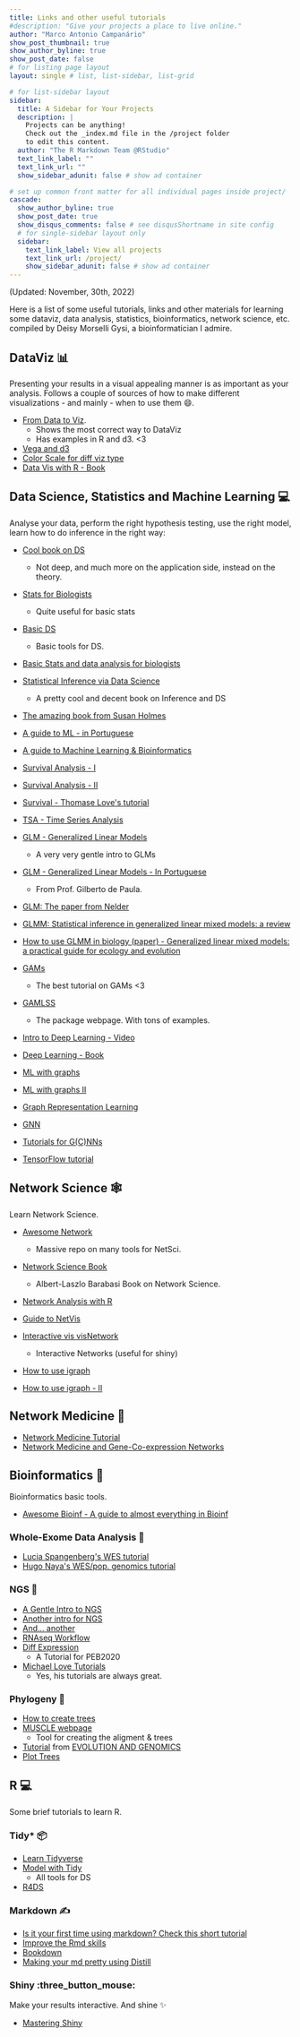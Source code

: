 ```yaml
---
title: Links and other useful tutorials
#description: "Give your projects a place to live online."
author: "Marco Antonio Campanário"
show_post_thumbnail: true
show_author_byline: true
show_post_date: false
# for listing page layout
layout: single # list, list-sidebar, list-grid

# for list-sidebar layout
sidebar: 
  title: A Sidebar for Your Projects
  description: |
    Projects can be anything!
    Check out the _index.md file in the /project folder 
    to edit this content.
  author: "The R Markdown Team @RStudio"
  text_link_label: ""
  text_link_url: ""
  show_sidebar_adunit: false # show ad container

# set up common front matter for all individual pages inside project/
cascade:    
  show_author_byline: true
  show_post_date: true
  show_disqus_comments: false # see disqusShortname in site config
  # for single-sidebar layout only
  sidebar:
    text_link_label: View all projects
    text_link_url: /project/
    show_sidebar_adunit: false # show ad container
---
```

(Updated: November, 30th, 2022)

Here is a list of some useful tutorials, links and other materials for learning some dataviz, data analysis, statistics, bioinformatics, network science, etc. compiled by Deisy Morselli Gysi, a bioinformatician I admire. 

## DataViz 📊

Presenting your results in a visual appealing manner is as important as your analysis. Follows a couple of sources of how to make different visualizations - and mainly - when to use them :smile:.

- [From Data to Viz](https://www.data-to-viz.com/#explore).
	- Shows the most correct way to DataViz 
	- Has examples in R and d3. <3
- [Vega and d3](https://vega.github.io/vega/)
- [Color Scale for diff viz type](https://blog.datawrapper.de/which-color-scale-to-use-in-data-vis/)
- [Data Vis with R - Book](https://rkabacoff.github.io/datavis/)

## Data Science, Statistics and Machine Learning :computer:

Analyse your data, perform the right hypothesis testing, use the right model, learn how to do inference in the right way:

- [Cool book on DS](https://mdsr-book.github.io/mdsr2e/)
	- Not deep, and much more on the application side, instead on the theory. 
- [Stats for Biologists](https://www.nature.com/collections/qghhqm/pointsofsignificance)
	- Quite useful for basic stats
- [Basic DS](https://robust-tools.djnavarro.net/)
	- Basic tools for DS. 
- [Basic Stats and data analysis for biologists](https://deisygysi.github.io/EVOP_2020/)
- [Statistical Inference via Data Science](https://moderndive.com/)
  - A pretty cool and decent book on Inference and DS

- [The amazing book from Susan Holmes](https://web.stanford.edu/class/bios221/book/)
- [A guide to ML - in Portuguese](http://www.rizbicki.ufscar.br/ame/)
- [A guide to Machine Learning & Bioinformatics](https://genomicsclass.github.io/book/)
- [Survival Analysis - I](https://www.nature.com/articles/6601118)
- [Survival Analysis - II](https://www.nature.com/articles/6601119)
- [Survival - Thomase Love's tutorial](https://thomaselove.github.io/432-notes/index.html) 
- [TSA - Time Series Analysis](http://stat565.cwick.co.nz/)
- [GLM - Generalized Linear Models](http://psych.colorado.edu/~carey/qmin/qminChapters/QMIN09-GLMIntro.pdf)
	- A very very gentle intro to GLMs
- [GLM - Generalized Linear Models - In Portuguese](https://www.ime.usp.br/~giapaula/cursosposi.htm)
	- From Prof. Gilberto de Paula.
- [GLM: The paper from Nelder](https://www.jstor.org/stable/2344614?origin=crossref&seq=1#metadata_info_tab_contents)
- [GLMM: Statistical inference in generalized linear mixed models: a review](https://pubmed.ncbi.nlm.nih.gov/17067411/)
- [How to use GLMM in biology (paper) - Generalized linear mixed models: a practical guide for ecology and evolution ](https://pubmed.ncbi.nlm.nih.gov/19185386/)

- [GAMs](https://noamross.github.io/gams-in-r-course/)
	- The best tutorial on GAMs <3
- [GAMLSS](https://www.gamlss.com/)
	- The package webpage. With tons of examples. 
- [Intro to Deep Learning - Video](http://introtodeeplearning.com/)
- [Deep Learning - Book](https://www.deeplearningbook.org/)
- [ML with graphs](https://web.stanford.edu/class/cs224w/index.html#schedule)
- [ML with graphs II](https://snap-stanford.github.io/cs224w-notes/)
- [Graph Representation Learning](https://www.cs.mcgill.ca/~wlh/grl_book/)
- [GNN](https://arxiv.org/pdf/1901.00596.pdf)
- [Tutorials for G(C)NNs](https://zitniklab.hms.harvard.edu/meetings/)
- [TensorFlow tutorial](https://tensorflow.rstudio.com/tutorials/)

## Network Science :spider_web:

Learn Network Science. 
- [Awesome Network](https://github.com/briatte/awesome-network-analysis)
	- Massive repo on many tools for NetSci. 

- [Network Science Book](http://www.networksciencebook.com/)
	- Albert-Laszlo Barabasi Book on Network Science.

- [Network Analysis with R](https://www.jessesadler.com/post/network-analysis-with-r/)

- [Guide to NetVis](https://kateto.net/network-visualization)
- [Interactive vis visNetwork](https://datastorm-open.github.io/visNetwork/)
	- Interactive Networks (useful for shiny)

- [How to use igraph](https://sites.fas.harvard.edu/~airoldi/pub/books/BookDraft-CsardiNepuszAiroldi2016.pdf)
- [How to use igraph - II](https://yunranchen.github.io/intro-net-r/igraph.html)

## Network Medicine :test_tube:

- [Network Medicine Tutorial](https://deisygysi.github.io/NetMed_Workshop/)
- [Network Medicine and Gene-Co-expression Networks](https://deisygysi.github.io/teaching/learnNetSci_HTML)


## Bioinformatics :dna:

Bioinformatics basic tools. 

- [Awesome Bioinf - A guide to almost everything in Bioinf](https://github.com/danielecook/Awesome-Bioinformatics#readme)

### Whole-Exome Data Analysis :dna:
- [Lucia Spangenberg's WES tutorial](https://pumped-whitefish-8f9.notion.site/Course-WES-Curitiba-2022-972517e4f0f44a45977388a4c5226bc6)
- [Hugo Naya's WES/pop. genomics tutorial](https://blakngu.github.io/humanwes/)

### NGS :dna:
- [A Gentle Intro to NGS](https://genestack-user-tutorials.readthedocs.io/guide/intro-to-ngs.html)
- [Another intro for NGS](https://github.com/crazyhottommy/RNA-seq-analysis)
- [And... another](https://bioinformaticsworkbook.org/dataAnalysis/RNA-Seq/RNA-SeqIntro/RNAseq-intro#gsc.tab=0)
- [RNAseq Workflow](https://rnaseq.uoregon.edu/)
- [Diff Expression](https://github.com/StefanoBertoUTSW/PEB_BOOK)
	- A Tutorial for PEB2020
- [Michael Love Tutorials](http://mikelove.github.io/pages/teaching.html)
  - Yes, his tutorials are always great. 

### Phylogeny :hatching_chick:
- [How to create trees](https://github.com/mmatschiner/tutorials)
- [MUSCLE webpage](http://www.phylogeny.fr/index.cgi)
	- Tool for creating the aligment & trees
- [Tutorial](https://evomics.org/learning/phylogenetics/) from [EVOLUTION AND GENOMICS](https://evomics.org/)
- [Plot Trees](https://yulab-smu.top/treedata-book/index.html)

## R :computer:

Some brief tutorials to learn R. 

### Tidy* :package:
- [Learn Tidyverse](https://www.tidyverse.org/learn/)
- [Model with Tidy](https://www.tidymodels.org/)
  - All tools for DS
- [R4DS](https://r4ds.had.co.nz/)

### Markdown :writing_hand:
- [Is it your first time using markdown? Check this short tutorial](https://commonmark.org/)
- [Improve the Rmd skills](https://holtzy.github.io/Pimp-my-rmd/)
- [Bookdown](https://www.bookdown.org/)
- [Making your md pretty using Distill](https://iyo-rstudio-global.netlify.app/package/distill/)

### Shiny :three_button_mouse:
Make your results interactive. And shine :sparkles:
- [Mastering Shiny](https://mastering-shiny.org/index.html)
